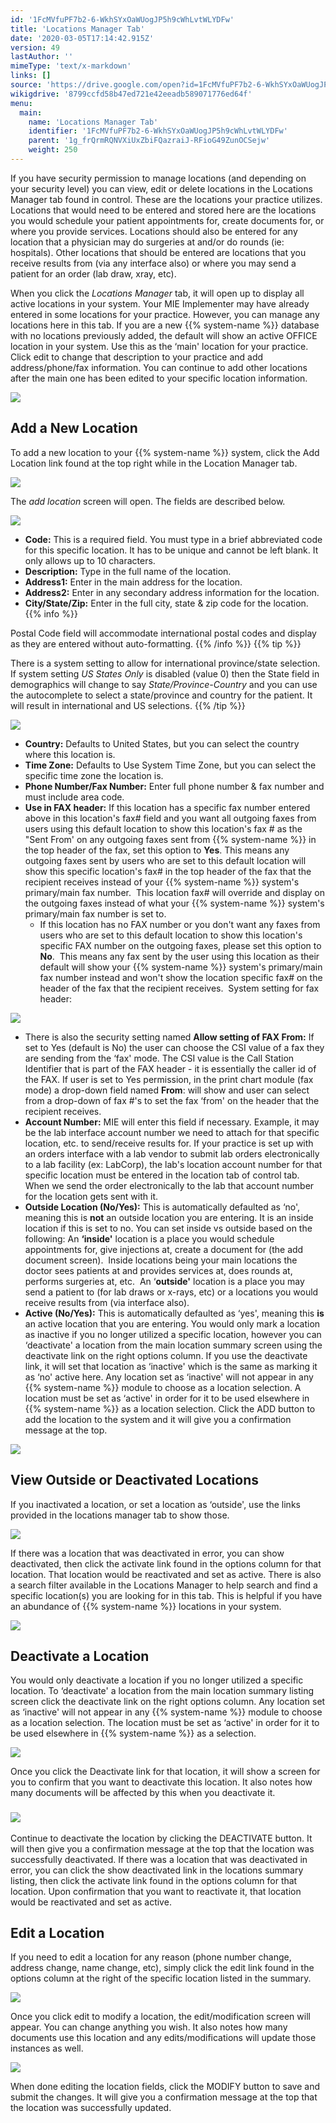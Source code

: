 ```yaml
---
id: '1FcMVfuPF7b2-6-WkhSYxOaWUogJP5h9cWhLvtWLYDFw'
title: 'Locations Manager Tab'
date: '2020-03-05T17:14:42.915Z'
version: 49
lastAuthor: ''
mimeType: 'text/x-markdown'
links: []
source: 'https://drive.google.com/open?id=1FcMVfuPF7b2-6-WkhSYxOaWUogJP5h9cWhLvtWLYDFw'
wikigdrive: '8799ccfd58b47ed721e42eeadb589071776ed64f'
menu:
  main:
    name: 'Locations Manager Tab'
    identifier: '1FcMVfuPF7b2-6-WkhSYxOaWUogJP5h9cWhLvtWLYDFw'
    parent: '1g_frQrmRQNVXiUxZbiFQazraiJ-RFioG49ZunOCSejw'
    weight: 250
---
```

If you have security permission to manage locations (and depending on your security level) you can view, edit or delete locations in the Locations Manager tab found in control. These are the locations your practice utilizes. Locations that would need to be entered and stored here are the locations you would schedule your patient appointments for, create documents for, or where you provide services. Locations should also be entered for any location that a physician may do surgeries at and/or do rounds (ie: hospitals). Other locations that should be entered are locations that you receive results from (via any interface also) or where you may send a patient for an order (lab draw, xray, etc).

When you click the *Locations Manager* tab, it will open up to display all active locations in your system. Your MIE Implementer may have already entered in some locations for your practice. However, you can manage any locations here in this tab. If you are a new {{% system-name %}} database with no locations previously added, the default will show an active OFFICE location in your system. Use this as the ‘main' location for your practice. Click edit to change that description to your practice and add address/phone/fax information. You can continue to add other locations after the main one has been edited to your specific location information.
  
![](../locations-manager-tab.assets/100000000000036F000000B0BF35B57B47F63767.png)  

  
## Add a New Location  
  
To add a new location to your {{% system-name %}} system, click the Add Location link found at the top right while in the Location Manager tab.
  
![](../locations-manager-tab.assets/100000000000036A0000002AB5BE88615FED4857.png)  

The *add location* screen will open. The fields are described below.
  
![](../locations-manager-tab.assets/10000000000001FA0000018001088BBC091FB620.png)  

* <strong>Code:</strong> This is a required field. You must type in a brief abbreviated code for this specific location. It has to be unique and cannot be left blank. It only allows up to 10 characters.
* <strong>Description:</strong> Type in the full name of the location.
* <strong>Address1:</strong> Enter in the main address for the location.
* <strong>Address2:</strong> Enter in any secondary address information for the location.
* <strong>City/State/Zip:</strong> Enter in the full city, state & zip code for the location.
{{% info %}}

Postal Code field will accommodate international postal codes and display as they are entered without auto-formatting.
{{% /info %}}
{{% tip %}}

There is a system setting to allow for international province/state selection. If system setting *US States Only* is disabled (value 0) then the State field in demographics will change to say *State/Province-Country* and you can use the autocomplete to select a state/province and country for the patient. It will result in international and US selections.
{{% /tip %}}
  
![](../locations-manager-tab.assets/10000201000001880000006E4F5D04F8CDF74BE3.png)  

* <strong>Country:</strong> Defaults to United States, but you can select the country where this location is.
* <strong>Time Zone:</strong> Defaults to Use System Time Zone, but you can select the specific time zone the location is.
* <strong>Phone Number/Fax Number:</strong> Enter full phone number & fax number and must include area code.
* <strong>Use in FAX header:</strong> If this location has a specific fax number entered above in this location's fax# field and you want all outgoing faxes from users using this default location to show this location's fax # as the "Sent From' on any outgoing faxes sent from {{% system-name %}} in the top header of the fax, set this option to <strong>Yes</strong>. This means any outgoing faxes sent by users who are set to this default location will show this specific location's fax# in the top header of the fax that the recipient receives instead of your {{% system-name %}} system's primary/main fax number.  This location fax# will override and display on the outgoing faxes instead of what your {{% system-name %}} system's primary/main fax number is set to.
   * If this location has no FAX number or you don't want any faxes from users who are set to this default location to show this location's specific FAX number on the outgoing faxes, please set this option to <strong>No</strong>.  This means any fax sent by the user using this location as their default will show your {{% system-name %}} system's primary/main fax number instead and won't show the location specific fax# on the header of the fax that the recipient receives.  System setting for fax header:
  
![](../locations-manager-tab.assets/100000000000019D00000029069E219CD6E0E913.png)  

* There is also the security setting named <strong>Allow setting of FAX From:</strong> If set to Yes (default is No) the user can choose the CSI value of a fax they are sending from the ‘fax' mode. The CSI value is the Call Station Identifier that is part of the FAX header - it is essentially the caller id of the FAX. If user is set to Yes permission, in the print chart module (fax mode) a drop-down field named <strong>From</strong>: will show and user can select from a drop-down of fax #'s to set the fax ‘from' on the header that the recipient receives.
* <strong>Account Number:</strong> MIE will enter this field if necessary. Example, it may be the lab interface account number we need to attach for that specific location, etc. to send/receive results for. If your practice is set up with an orders interface with a lab vendor to submit lab orders electronically to a lab facility (ex: LabCorp), the lab's location account number for that specific location must be entered in the location tab of control tab. When we send the order electronically to the lab that account number for the location gets sent with it.
* <strong>Outside Location (No/Yes):</strong> This is automatically defaulted as ‘no', meaning this is <strong>not</strong> an outside location you are entering. It is an inside location if this is set to no. You can set inside vs outside based on the following: An <strong>‘inside'</strong> location is a place you would schedule appointments for, give injections at, create a document for (the add document screen).  Inside locations being your main locations the doctor sees patients at and provides services at, does rounds at, performs surgeries at, etc.  An ‘<strong>outside'</strong> location is a place you may send a patient to (for lab draws or x-rays, etc) or a locations you would receive results from (via interface also).
* <strong>Active (No/Yes):</strong> This is automatically defaulted as ‘yes', meaning this <strong>is</strong> an active location that you are entering. You would only mark a location as inactive if you no longer utilized a specific location, however you can ‘deactivate' a location from the main location summary screen using the deactivate link on the right options column. If you use the deactivate link, it will set that location as ‘inactive' which is the same as marking it as ‘no' active here. Any location set as ‘inactive' will not appear in any {{% system-name %}} module to choose as a location selection. A location must be set as ‘active' in order for it to be used elsewhere in {{% system-name %}} as a location selection.
Click the ADD button to add the location to the system and it will give you a confirmation message at the top.
  
![](../locations-manager-tab.assets/10000000000001560000004BF3AFD722CE618E33.png)  

  
## View Outside or Deactivated Locations  

If you inactivated a location, or set a location as ‘outside', use the links provided in the locations manager tab to show those.
  
![](../locations-manager-tab.assets/100000000000036A0000002AB5BE88615FED4857.png)  

If there was a location that was deactivated in error, you can show deactivated, then click the activate link found in the options column for that location. That location would be reactivated and set as active.
There is also a search filter available in the Locations Manager to help search and find a specific location(s) you are looking for in this tab. This is helpful if you have an abundance of {{% system-name %}} locations in your system.
  
![](../locations-manager-tab.assets/10000201000004EC000000D44A5A8D521D29E422.png)  

  
## Deactivate a Location  

You would only deactivate a location if you no longer utilized a specific location. To ‘deactivate' a location from the main location summary listing screen click the deactivate link on the right options column. Any location set as ‘inactive' will not appear in any {{% system-name %}} module to choose as a location selection. The location must be set as ‘active' in order for it to be used elsewhere in {{% system-name %}} as a selection.
  
![](../locations-manager-tab.assets/100000000000036D0000003B6B8BE0EEC454AEB2.png)  

Once you click the Deactivate link for that location, it will show a screen for you to confirm that you want to deactivate this location. It also notes how many documents will be affected by this when you deactivate it.
  
  
### ![](../locations-manager-tab.assets/10000000000000DB000001526A666606C22D415E.png)  
  

Continue to deactivate the location by clicking the DEACTIVATE button. It will then give you a confirmation message at the top that the location was successfully deactivated.
If there was a location that was deactivated in error, you can click the show deactivated link in the locations summary listing, then click the activate link found in the options column for that location. Upon confirmation that you want to reactivate it, that location would be reactivated and set as active.
  
## Edit a Location  

If you need to edit a location for any reason (phone number change, address change, name change, etc), simply click the edit link found in the options column at the right of the specific location listed in the summary.
  
![](../locations-manager-tab.assets/100000000000036D0000003B6B8BE0EEC454AEB2.png)  

Once you click edit to modify a location, the edit/modification screen will appear. You can change anything you wish. It also notes how many documents use this location and any edits/modifications will update those instances as well.
  
![](../locations-manager-tab.assets/10000000000001F300000186F92833740571C8A9.png)  

When done editing the location fields, click the MODIFY button to save and submit the changes.
It will give you a confirmation message at the top that the location was successfully updated.
